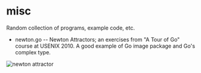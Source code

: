 misc
====

Random collection of programs, example code, etc.

* newton.go -- Newton Attractors; an exercises from "A Tour of Go" course at USENIX 2010. A good example of Go image package and Go's complex type.

![newton attractor](https://cloud.githubusercontent.com/assets/616755/4111000/7f654be8-31fc-11e4-979b-3ba6f14e0f71.png)
